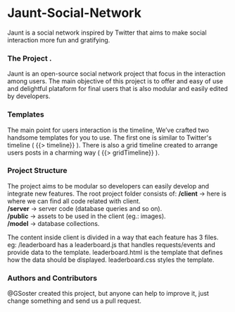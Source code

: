 # Jaunt-Social-Network
Jaunt is a social network inspired by Twitter that aims to make social interaction more fun and gratifying.

### The Project .
Jaunt is an open-source social network project that focus in the interaction among users. The main objective of this project is to offer and easy of use and delightful plataform for final users that is also modular and easily edited by developers.

### Templates
The main point for users interaction is the timeline, We’ve crafted two handsome templates for you to use. The first one is similar to Twitter's timeline ( {{> timeline}} ). There is also a grid timeline created to arrange users posts in a charming way ( {{> gridTimeline}} ).

### Project Structure
The project aims to be modular so developers can easily develop and integrate new features.
The root project folder consists of:
<b>/client</b> -> here is where we can find all code related with client. <br>
<b>/server</b> -> server code (database queries and so on). <br>
<b>/public</b> -> assets to be used in the client (eg.: images). <br>
<b>/model</b> -> database collections. 

The content inside client is divided in a way that each feature has 3 files.
eg: /leaderboard has a leaderboard.js that handles requests/events and provide data to the template. leaderboard.html is the template that defines how the data should be displayed. leaderboard.css styles the template.

### Authors and Contributors
@GSoster created this project, but anyone can help to improve it, just change something and send us a pull request.
